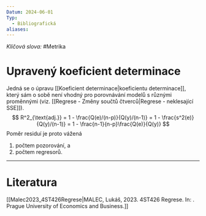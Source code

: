 ```yaml
---
Datum: 2024-06-01
Typ:
  - Bibliografická
aliases:
---
```

*Klíčová slova:* #Metrika
# Upravený koeficient determinace
Jedná se o úpravu [[Koeficient determinace|koeficientu determinace]], který sám o sobě není vhodný pro porovnávání modelů s různými proměnnými (viz. [[Regrese - Změny součtů čtverců|Regrese - neklesající SSE]]).
$$
R^2_{\text{adj.}}
= 1 - \frac{Q(e)/(n-p)}{Q(y)/(n-1)}
= 1 - \frac{s^2(e)}{Q(y)/(n-1)}
= 1 - \frac{n-1}{n-p}\frac{Q(e)}{Q(y)}
$$
Poměr residuí je proto vážená 
1) počtem pozorování, a
2) počtem regresorů.
- - -
# Literatura
[[Malec2023_4ST426Regrese|MALEC, Lukáš, 2023. 4ST426 Regrese. In: . Prague University of Economics and Business.]]